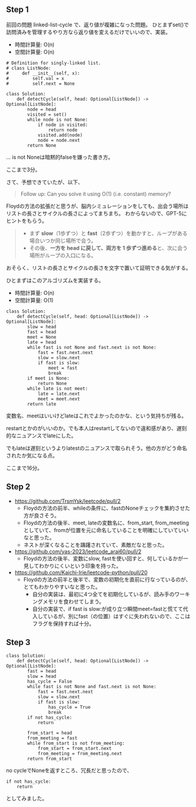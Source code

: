 ## Step 1

前回の問題 linked-list-cycle で、返り値が複雑になった問題。
ひとまずset()で訪問済みを管理するやり方なら返り値を変えるだけでいいので、実装。

- 時間計算量: O(n)
- 空間計算量: O(n)

```python3
# Definition for singly-linked list.
# class ListNode:
#     def __init__(self, x):
#         self.val = x
#         self.next = None

class Solution:
    def detectCycle(self, head: Optional[ListNode]) -> Optional[ListNode]:
        node = head
        visited = set()
        while node is not None:
            if node in visited:
                return node
            visited.add(node)
            node = node.next
        return None
```

... is not Noneは暗黙的falseを嫌った書き方。

ここまで3分。

さて、予想できていたが、以下、
> Follow up: Can you solve it using O(1) (i.e. constant) memory?

Floydの方法の拡張だと思うが、脳内シミュレーションをしても、出会う場所はリストの長さとサイクルの長さによってまちまち。
わからないので、GPT-5にヒントをもらう。

> * まず **slow**（1歩ずつ）と **fast**（2歩ずつ）を動かすと、ループがある場合いつか同じ場所で会う。
> * その後、**一方を head に戻して、両方を 1 歩ずつ進める**と、次に会う場所がループの入口になる。

おそらく、リストの長さとサイクルの長さを文字で置いて証明できる気がする。

ひとまずはこのアルゴリズムを実装する。

- 時間計算量: O(n)
- 空間計算量: O(1)

```python3
class Solution:
    def detectCycle(self, head: Optional[ListNode]) -> Optional[ListNode]:
        slow = head
        fast = head
        meet = None
        late = head
        while fast is not None and fast.next is not None:
            fast = fast.next.next
            slow = slow.next
            if fast is slow:
                meet = fast
                break
        if meet is None:
            return None
        while late is not meet:
            late = late.next
            meet = meet.next
        return late
```

変数名、meetはいいけどlateはこれでよかったのかな、という気持ちが残る。

restartとかのがいいのか。でも本人はrestartしてないので違和感があり、遅刻的なニュアンスでlateにした。

でもlateは遅刻というよりlatestのニュアンスで取られそう。他の方がどう命名されたか気になる点。

ここまで16分。

## Step 2

- https://github.com/TrsmYsk/leetcode/pull/2 
  - Floydの方法の前半、whileの条件に、fastのNoneチェックを集約させた方が良さそう。
  - Floydの方法の後半、meet, lateの変数名に、from_start, from_meetingとしていて、fromが位置を元に命名していることを明確にしていていいなと思った。
  - ネストが深くなることを躊躇されていて、素敵だなと思った。
- https://github.com/yas-2023/leetcode_arai60/pull/2
  - Floydの方法の後半、変数にslow, fastを使い回すと、何しているかが一見してわかりにくいという印象を持った。
- https://github.com/Kaichi-Irie/leetcode-python/pull/20
  - Floydの方法の前半と後半で、変数の初期化を直前に行なっているのが、とてもわかりやすいなと思った。
    - 自分の実装は、最初に4つ全てを初期化しているが、読み手のワーキングメモリを食わせてしまう。
    - 自分の実装で、if fast is slow:が成り立つ瞬間meet=fastと慌てて代入しているが、別にfast（の位置）はすぐに失われないので、ここはフラグを保持すれば十分。

## Step 3

```python3
class Solution:
    def detectCycle(self, head: Optional[ListNode]) -> Optional[ListNode]:
        fast = head
        slow = head
        has_cycle = False
        while fast is not None and fast.next is not None:
            fast = fast.next.next
            slow = slow.next
            if fast is slow:
                has_cycle = True
                break
        if not has_cycle:
            return
        
        from_start = head
        from_meeting = fast
        while from_start is not from_meeting:
            from_start = from_start.next
            from_meeting = from_meeting.next
        return from_start
```

no cycleでNoneを返すところ、冗長だと思ったので、
```python3
if not has_cycle:
    return
```
としてみました。
